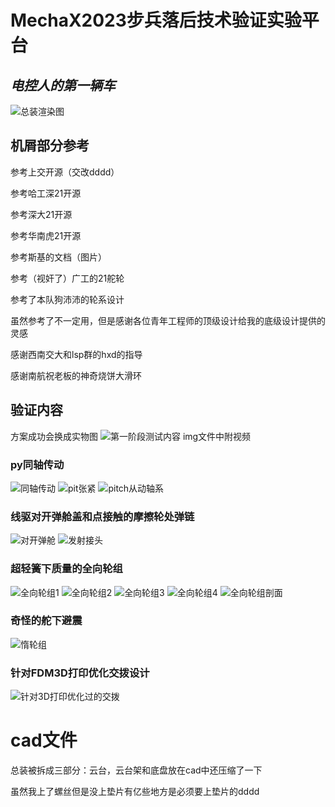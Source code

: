 # MechaX2023步兵**落后技术**验证实验平台
 
## *电控人的第一辆车*

![总装渲染图](/cad/总什么总装v25.jpg "总装渲染图")

## 机屑部分参考

参考上交开源（交改dddd）

参考哈工深21开源

参考深大21开源

参考华南虎21开源

参考斯基的文档（图片）

参考（视奸了）广工的21舵轮

参考了本队狗沛沛的轮系设计

虽然参考了不一定用，但是感谢各位青年工程师的顶级设计给我的底级设计提供的灵感

感谢西南交大和lsp群的hxd的指导

感谢南航祝老板的神奇烧饼大滑环


## 验证内容

方案成功会换成实物图
![第一阶段测试内容](/img/第一阶段测试内容.jpg "第一阶段测试内容")
img文件中附视频

### py同轴传动

![同轴传动](/img/同轴传动截面.jpg "同轴传动")
![pit张紧](/img/pit张紧.jpg "pit张紧")
![pitch从动轴系](/img/pitch从动轴系.jpg "pitch从动轴系")

### 线驱对开弹舱盖和点接触的摩擦轮处弹链

![对开弹舱](/img/拉线截面.jpg "拉线对开弹舱")
![发射接头](/img/发射接头.jpg "发射接头")

### 超轻簧下质量的全向轮组

![全向轮组1](/img/全向轮组1.jpg "全向轮组1")
![全向轮组2](/img/全向轮组2.jpg "全向轮组3")
![全向轮组3](/img/全向轮组3.jpg "全向轮组3")
![全向轮组4](/img/全向轮组4.jpg "全向轮组4")
![全向轮组剖面](/img/全向轮组剖面.jpg "全向轮组剖面")

### 奇怪的舵下避震

![惰轮组](/img/惰轮组.jpg "惰轮组")

### 针对FDM3D打印优化交拨设计

![针对3D打印优化过的交拨](/img/针对3D打印优化过的交拨.jpg "针对3D打印优化过的交拨")

# cad文件
总装被拆成三部分：云台，云台架和底盘放在cad中还压缩了一下

虽然我上了螺丝但是没上垫片有亿些地方是必须要上垫片的dddd
